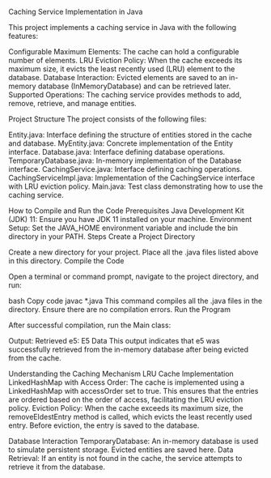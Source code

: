 Caching Service Implementation in Java

This project implements a caching service in Java with the following features:

Configurable Maximum Elements: The cache can hold a configurable number of elements.
LRU Eviction Policy: When the cache exceeds its maximum size, it evicts the least recently used (LRU) element to the database.
Database Interaction: Evicted elements are saved to an in-memory database (InMemoryDatabase) and can be retrieved later.
Supported Operations: The caching service provides methods to add, remove, retrieve, and manage entities.

Project Structure
The project consists of the following files:

Entity.java: Interface defining the structure of entities stored in the cache and database.
MyEntity.java: Concrete implementation of the Entity interface.
Database.java: Interface defining database operations.
TemporaryDatabase.java: In-memory implementation of the Database interface.
CachingService.java: Interface defining caching operations.
CachingServiceImpl.java: Implementation of the CachingService interface with LRU eviction policy.
Main.java: Test class demonstrating how to use the caching service.


How to Compile and Run the Code
Prerequisites
Java Development Kit (JDK) 11: Ensure you have JDK 11 installed on your machine.
Environment Setup: Set the JAVA_HOME environment variable and include the bin directory in your PATH.
Steps
Create a Project Directory

Create a new directory for your project.
Place all the .java files listed above in this directory.
Compile the Code

Open a terminal or command prompt, navigate to the project directory, and run:

bash
Copy code
javac *.java
This command compiles all the .java files in the directory.
Ensure there are no compilation errors.
Run the Program

After successful compilation, run the Main class:

Output:
Retrieved e5: E5 Data
This output indicates that e5 was successfully retrieved from the in-memory database after being evicted from the cache.

Understanding the Caching Mechanism
LRU Cache Implementation
LinkedHashMap with Access Order: The cache is implemented using a LinkedHashMap with accessOrder set to true. This ensures that the entries are ordered based on the order of access, facilitating the LRU eviction policy.
Eviction Policy: When the cache exceeds its maximum size, the removeEldestEntry method is called, which evicts the least recently used entry. Before eviction, the entry is saved to the database.

Database Interaction
TemporaryDatabase: An in-memory database is used to simulate persistent storage. Evicted entities are saved here.
Data Retrieval: If an entity is not found in the cache, the service attempts to retrieve it from the database.

